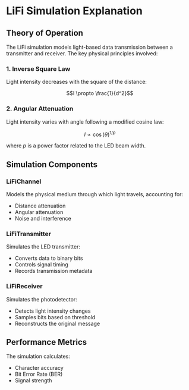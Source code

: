 # LiFi Simulation Explanation

## Theory of Operation

The LiFi simulation models light-based data transmission between a transmitter and receiver. The key physical principles involved:

### 1. Inverse Square Law

Light intensity decreases with the square of the distance:

$$I \propto \frac{1}{d^2}$$

### 2. Angular Attenuation

Light intensity varies with angle following a modified cosine law:

$$I \propto \cos(\theta)^{1/p}$$

where $p$ is a power factor related to the LED beam width.

## Simulation Components

### LiFiChannel

Models the physical medium through which light travels, accounting for:
- Distance attenuation
- Angular attenuation
- Noise and interference

### LiFiTransmitter

Simulates the LED transmitter:
- Converts data to binary bits
- Controls signal timing
- Records transmission metadata

### LiFiReceiver

Simulates the photodetector:
- Detects light intensity changes
- Samples bits based on threshold
- Reconstructs the original message

## Performance Metrics

The simulation calculates:
- Character accuracy
- Bit Error Rate (BER)
- Signal strength
